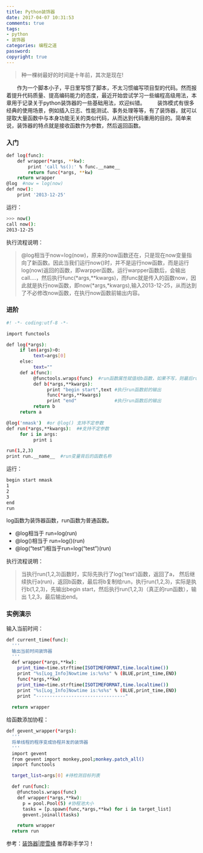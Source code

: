 ```yaml
---
title: Python装饰器
date: 2017-04-07 10:31:53
comments: true
tags: 
- python
- 装饰器
categories: 编程之道
password:
copyright: true
---
```

<blockquote class="blockquote-center">种一棵树最好的时间是十年前，其次是现在!</blockquote>
　　作为一个脚本小子，平日里写惯了脚本，不太习惯编写项目型的代码。然而报着提升代码质量、提高编码能力的态度，最近开始尝试学习一些编程高级用法，本章用于记录关于python装饰器的一些基础用法，欢迎纠错。
<!--more -->
　　装饰模式有很多经典的使用场景，例如插入日志、性能测试、事务处理等等，有了装饰器，就可以提取大量函数中与本身功能无关的类似代码，从而达到代码重用的目的。简单来说，装饰器的特点就是接收函数作为参数，然后返回函数。

### 入门
```bash
def log(func):
    def wrapper(*args, **kw):
        print 'call %s():' % func.__name__
        return func(*args, **kw)
    return wrapper
@log  #now = log(now)
def now():
    print '2013-12-25'
```
运行：
```bash
>>> now()
call now():
2013-12-25
```
执行流程说明：
>@log相当于now=log(now)，原来的now函数还在，只是现在now变量指向了新函数。因此当我们运行now()时，并不是运行now函数，而是运行log(now)返回的函数，即warpper函数。运行warpper函数后，会输出call....，然后执行func(*args,**kwargs)，而func就是传入的函数now，因此就是执行now函数，即now(*args,*kwargs),输入2013-12-25，从而达到了不必修改now函数，在执行now函数前输出内容。
### 进阶
```bash
#! -*- coding:utf-8 -*-

import functools

def log(*args):
     if len(args)>0:
          text=args[0]
     else:
          text=""
     def a(func):
          @functools.wraps(func)  #run函数属性赋值给b函数，如果不写，则最后run.__name__输出的应该是b，而不是run
          def b(*args,**kwargs):
               print "begin start",text #执行run函数前的输出
               func(*args,**kwargs)
               print "end"              #执行run函数后的输出
          return b
     return a

@log('nmask')  #or @log() 支持不定参数
def run(*args,**kwargs):  ##支持不定参数
     for i in args:
          print i

run(1,2,3)
print run.__name__  #run变量背后的函数名称

```
运行：
```bash
begin start nmask
1
2
3
end
run
```
log函数为装饰器函数，run函数为普通函数。
* @log相当于 run=log(run)
* @log()相当于 run=log()(run)
* @log(“test”)相当于run=log(“test”)(run)

执行流程说明：
>当执行run(1,2,3)函数时，实际先执行了log(’test')函数，返回了a， 然后继续执行a(run)，返回b函数，最后将b复制给run，执行run(1,2,3)，实际是执行b(1,2,3)，先输出begin start，然后执行run(1,2,3)（真正的run函数），输出 1,2,3，最后输出end。

### 实例演示
输入当前时间：
```bash
def current_time(func):
  '''
  输出当前时间装饰器
  '''
  def wrapper(*args,**kw):
    print_time=time.strftime(ISOTIMEFORMAT,time.localtime())
    print "%s[Log_Info]Nowtime is:%s%s" % (BLUE,print_time,END)
    func(*args,**kw)
    print_time=time.strftime(ISOTIMEFORMAT,time.localtime())
    print "%s[Log_Info]Nowtime is:%s%s" % (BLUE,print_time,END)
    print "---------------------------------"
  
  return wrapper
```
给函数添加协程：
```bash
def gevent_wrapper(*args):
  '''
  将单线程的程序变成协程并发的装饰器
  '''
  import gevent
  from gevent import monkey,pool;monkey.patch_all()
  import functools

  target_list=args[0] #待检测目标列表

  def run(func):
    @functools.wraps(func)
    def wrapper(*args,**kw):
      p = pool.Pool(5) #协程池大小
      tasks = [p.spawn(func,*args,**kw) for i in target_list]
      gevent.joinall(tasks)

    return wrapper
  return run
```

参考：[装饰器|廖雪峰](http://www.liaoxuefeng.com/wiki/001374738125095c955c1e6d8bb493182103fac9270762a000/001386819879946007bbf6ad052463ab18034f0254bf355000#0) 推荐新手学习！
